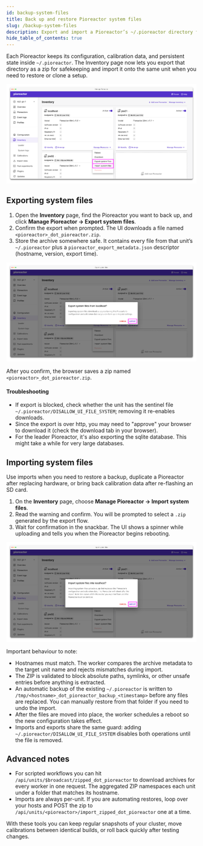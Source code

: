 ```yaml
---
id: backup-system-files
title: Back up and restore Pioreactor system files
slug: /backup-system-files
description: Export and import a Pioreactor’s ~/.pioreactor directory from the Inventory page.
hide_table_of_contents: true
---
```


Each Pioreactor keeps its configuration, calibration data, and persistent state inside `~/.pioreactor`. The Inventory page now lets you export that directory as a zip for safekeeping and import it onto the same unit when you need to restore or clone a setup.

![Manage Pioreactor menu showing export and import actions highlighted](/img/user-guide/inventory-export-import-menu.png)

## Exporting system files

1. Open the **Inventory** page, find the Pioreactor you want to back up, and click **Manage Pioreactor → Export system files**.
2. Confirm the export when prompted. The UI downloads a file named `<pioreactor>_dot_pioreactor.zip`.
3. Store the archive somewhere safe. It contains every file from that unit’s `~/.pioreactor` plus a `pioreactor_export_metadata.json` descriptor (hostname, version, export time).

![Export system files confirmation dialog with the export button highlighted](/img/user-guide/inventory-export-dialog.png)

After you confirm, the browser saves a zip named `<pioreactor>_dot_pioreactor.zip`.

#### Troubleshooting
- If export is blocked, check whether the unit has the sentinel file `~/.pioreactor/DISALLOW_UI_FILE_SYSTEM`; removing it re-enables downloads.
- Since the export is over http, you may need to "approve" your browser to download it (check the download tab in your browser).
- For the leader Pioreactor, it's also exporting the sqlite database. This might take a while for very large databases.

## Importing system files

Use imports when you need to restore a backup, duplicate a Pioreactor after replacing hardware, or bring back calibration data after re-flashing an SD card.

1. On the **Inventory** page, choose **Manage Pioreactor → Import system files**.
2. Read the warning and confirm. You will be prompted to select a `.zip` generated by the export flow.
3. Wait for confirmation in the snackbar. The UI shows a spinner while uploading and tells you when the Pioreactor begins rebooting.

![Import system files confirmation dialog with the import button highlighted](/img/user-guide/inventory-import-dialog.png)

Important behaviour to note:

- Hostnames must match. The worker compares the archive metadata to the target unit name and rejects mismatches during import.
- The ZIP is validated to block absolute paths, symlinks, or other unsafe entries before anything is extracted.
- An automatic backup of the existing `~/.pioreactor` is written to `/tmp/<hostname>_dot_pioreactor_backup_<timestamp>` before any files are replaced. You can manually restore from that folder if you need to undo the import.
- After the files are moved into place, the worker schedules a reboot so the new configuration takes effect.
- Imports and exports share the same guard: adding `~/.pioreactor/DISALLOW_UI_FILE_SYSTEM` disables both operations until the file is removed.

## Advanced notes

- For scripted workflows you can hit `/api/units/$broadcast/zipped_dot_pioreactor` to download archives for every worker in one request. The aggregated ZIP namespaces each unit under a folder that matches its hostname.
- Imports are always per-unit. If you are automating restores, loop over your hosts and POST the zip to `/api/units/<pioreactor>/import_zipped_dot_pioreactor` one at a time.

With these tools you can keep regular snapshots of your cluster, move calibrations between identical builds, or roll back quickly after testing changes.
